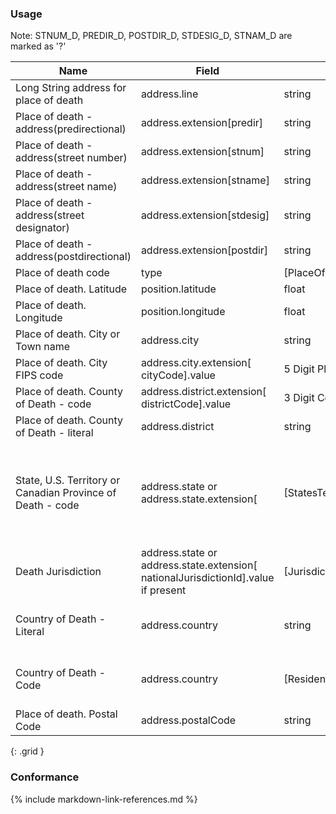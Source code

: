 ### Usage
Note: STNUM_D, PREDIR_D, POSTDIR_D, STDESIG_D, STNAM_D are marked as '?'

| **Name** |  **Field**   |  **Encoding**  |  **IJE Field Name(s)**  |
| ---------------| ------------------------ | ------------- | ------------------- |
| Long String address for place of death  | address.line  | string | ADDRESS_D  |
| Place of death - address(predirectional) | address.extension[predir]  | string | PREDIR_D  |
| Place of death - address(street number) | address.extension[stnum]  | string | STNUM_D  |
| Place of death - address(street name) | address.extension[stname]  | string | STNAM_D |
| Place of death - address(street designator) | address.extension[stdesig]  | string | STDESIG_D  |
| Place of death - address(postdirectional) | address.extension[postdir]  | string | POSTDIR_RD |
| Place of death code  | type  | [PlaceOfDeathVS] | DPLACE  |
| Place of death. Latitude | position.latitude | float | LAT_D |
| Place of death. Longitude | position.longitude | float | LONG_D |
| Place of death. City or Town name  | address.city  | string | CITYTEXT_D  |
| Place of death. City FIPS code | address.city.extension[ cityCode].value  | 5 Digit Place code (reference) | CITYCODE_D  |
| Place of death. County of Death - code  | address.district.extension[ districtCode].value  | 3 Digit County code (reference) | COD  |
| Place of death. County of Death - literal | address.district  | string | COUNTYTEXT_D  |
| State, U.S. Territory or Canadian Province of Death - code | address.state or address.state.extension[| [StatesTerritoriesAndProvincesVS] | DSTATE, STATETEXT_D (expansion of coded value). For US Death certificates should be a US State or Territory. |
| Death Jurisdiction | address.state or address.state.extension[ nationalJurisdictionId].value  if present      | [JurisdictionVS] | jurisdictionID |
| Country of Death - Literal  | address.country  | string | DTHCOUNTRY. Not used.  For US Death certificates should be US  |
| Country of Death - Code | address.country  | [ResidenceCountryVS] | DTHCOUNTRYCD. Not used.  For US Death certificates should be US |
| Place of death. Postal Code  | address.postalCode | string | ZIP9_D  |
{: .grid }


### Conformance

{% include markdown-link-references.md %}
